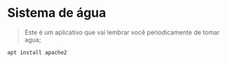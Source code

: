 # Sistema de água
> Este é um aplicativo que vai lembrar você periodicamente de tomar agua;

```
apt install apache2
```

